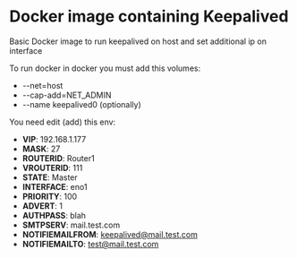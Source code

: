 # Docker image containing Keepalived

Basic Docker image to run keepalived on host and set additional ip on interface 

To run docker in docker you must add this volumes:
- --net=host
- --cap-add=NET_ADMIN
- --name keepalived0 (optionally)

You need edit (add) this env:
- **VIP**: 192.168.1.177
- **MASK**: 27
- **ROUTERID**: Router1
- **VROUTERID**: 111
- **STATE**: Master
- **INTERFACE**: eno1
- **PRIORITY**: 100
- **ADVERT**: 1
- **AUTHPASS**: blah
- **SMTPSERV**: mail.test.com
- **NOTIFIEMAILFROM**: keepalived@mail.test.com
- **NOTIFIEMAILTO**: test@mail.test.com


